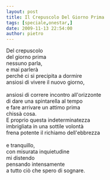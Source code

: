 ```yaml
---
layout: post
title: Il Crepuscolo Del Giorno Prima
tags: [speciale,onestar,]
date: 2009-11-13 22:54:00
author: pietro
---
```

Del crepuscolo<br/>del giorno prima<br/>nessuno parla,<br/>e mai parlerà<br/>perché ci si precipita a dormire<br/>ansiosi di vivere il nuovo giorno,<br/><br/>ansiosi di correre incontro all'orizzonte<br/>di dare una spintarella al tempo<br/>e fare arrivare un attimo prima<br/>chissà cosa.<br/>E proprio questa indeterminatezza<br/>imbrigliata in una sottile volontà<br/>frena potente il richiamo dell'ebbrezza<br/><br/>e tranquillo,<br/>con misurata inquietudine<br/>mi distendo<br/>pensando intensamente<br/>a tutto ciò che spero di sognare.
